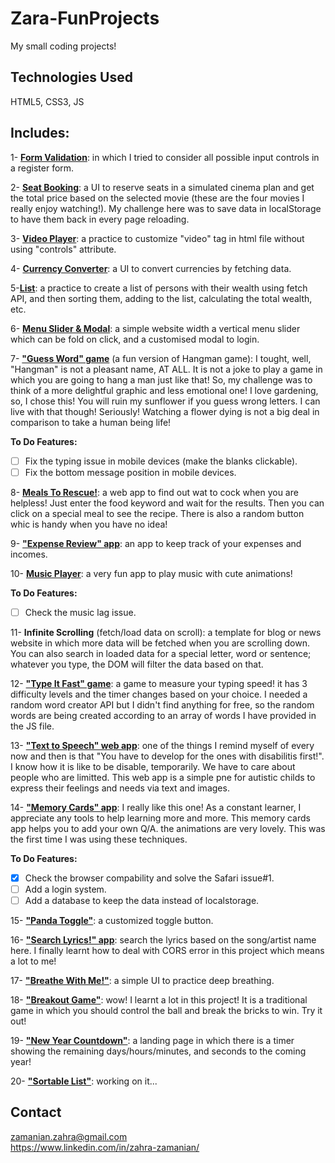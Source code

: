 # Zara-FunProjects

My small coding projects!

## Technologies Used

HTML5, CSS3, JS

## Includes:

1- **[Form Validation](https://codepen.io/zaaraa-z/pen/wvdXvPy)**: in which I tried to consider all possible input controls in a register form.

2- **[Seat Booking](https://zarazamanian.com/demo/seat-booking)**: a UI to reserve seats in a simulated cinema plan and get the total price based on the selected movie (these are the four movies I really enjoy watching!). My challenge here was to save data in localStorage to have them back in every page reloading.

3- **[Video Player](https://codepen.io/zaaraa-z/details/xxdybXb)**: a practice to customize "video" tag in html file without using "controls" attribute.

4- **[Currency Converter](https://zarazamanian.com/demo/currency-converter)**: a UI to convert currencies by fetching data.

5-**[List](https://zarazamanian.com/demo/list)**: a practice to create a list of persons with their wealth using fetch API, and then sorting them, adding to the list, calculating the total wealth, etc.

6- **[Menu Slider & Modal](https://zarazamanian.com/demo/menu-slider-&-modal)**: a simple website width a vertical menu slider which can be fold on click, and a customised modal to login.

7- **["Guess Word" game](https://zarazamanian.com/demo/guess-word)** (a fun version of Hangman game): I tought, well, "Hangman" is not a pleasant name, AT ALL. It is not a joke to play a game in which you are going to hang a man just like that! So, my challenge was to think of a more delightful graphic and less emotional one! I love gardening, so, I chose this! You will ruin my sunflower if you guess wrong letters. I can live with that though! Seriously! Watching a flower dying is not a big deal in comparison to take a human being life!

**To Do Features:**

- [ ] Fix the typing issue in mobile devices (make the blanks clickable).
- [ ] Fix the bottom message position in mobile devices.

8- **[Meals To Rescue!](https://zarazamanian.com/demo/meals-to-rescue)**: a web app to find out wat to cock when you are helpless! Just enter the food keyword and wait for the results. Then you can click on a special meal to see the recipe. There is also a random button whic is handy when you have no idea!

9- **["Expense Review" app](https://zarazamanian.com/demo/expense-review)**: an app to keep track of your expenses and incomes.

10- **[Music Player](https://zarazamanian.com/demo/music-player)**: a very fun app to play music with cute animations!

**To Do Features:**

- [ ] Check the music lag issue.

11- **Infinite Scrolling** (fetch/load data on scroll): a template for blog or news website in which more data will be fetched when you are scrolling down. You can also search in loaded data for a special letter, word or sentence; whatever you type, the DOM will filter the data based on that.

12- **["Type It Fast" game](https://zarazamanian.com/demo/type-it-fast/)**: a game to measure your typing speed! it has 3 difficulty levels and the timer changes based on your choice. I needed a random word creator API but I didn't find anything for free, so the random words are being created according to an array of words I have provided in the JS file.

13- **["Text to Speech" web app](https://codepen.io/zaaraa-z/pen/LYLqOLM)**: one of the things I remind myself of every now and then is that "You have to develop for the ones with disabilitis first!". I know how it is like to be disable, temporarily. We have to care about people who are limitted. This web app is a simple pne for autistic childs to express their feelings and needs via text and images.

14- **["Memory Cards" app](https://www.zarazamanian.com/demo/memory-cards)**: I really like this one! As a constant learner, I appreciate any tools to help learning more and more. This memory cards app helps you to add your own Q/A. the animations are very lovely. This was the first time I was using these techniques.

**To Do Features:**

- [x] Check the browser compability and solve the Safari issue#1.
- [ ] Add a login system.
- [ ] Add a database to keep the data instead of localstorage.

15- **["Panda Toggle"](https://codepen.io/zaaraa-z/pen/VwzaVOG)**: a customized toggle button.

16- **["Search Lyrics!" app](https://zarazamanian.com/demo/lyric-search/)**: search the lyrics based on the song/artist name here. I finally learnt how to deal with CORS error in this project which means a lot to me!

17- **["Breathe With Me!"](https://codepen.io/zaaraa-z/full/pordLNm)**: a simple UI to practice deep breathing.

18- **["Breakout Game"](https://www.zarazamanian.com/demo/breakout-game)**: wow! I learnt a lot in this project! It is a traditional game in which you should control the ball and break the bricks to win. Try it out!

19- **["New Year Countdown"](https://codepen.io/zaaraa-z/full/OJjZXdj)**: a landing page in which there is a timer showing the remaining days/hours/minutes, and seconds to the coming year!

20- **["Sortable List"](---)**: working on it...

## Contact

zamanian.zahra@gmail.com  
https://www.linkedin.com/in/zahra-zamanian/
